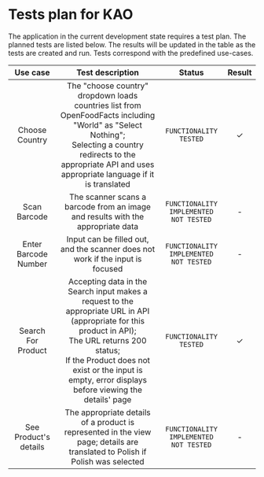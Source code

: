 # Tests plan for KAO

The application in the current development state requires a test plan. The planned tests are listed below. The results will be updated in the table as the tests are created and run. Tests correspond with the predefined use-cases. 

|Use case|Test description|Status|Result|
|:------:|:--------------:|:----:|:----:|
|Choose Country|The "choose country" dropdown loads countries list from OpenFoodFacts including "World" as "Select Nothing";<br/>Selecting a country redirects to the appropriate API and uses appropriate language if it is translated|`FUNCTIONALITY TESTED`|$\checkmark$|
|Scan Barcode|The scanner scans a barcode from an image and results with the appropriate data|`FUNCTIONALITY IMPLEMENTED`<br/>`NOT TESTED`|-|
|Enter Barcode Number|Input can be filled out, and the scanner does not work if the input is focused|`FUNCTIONALITY IMPLEMENTED`<br/>`NOT TESTED`|-|
|Search For Product|Accepting data in the Search input makes a request to the appropriate URL in API (appropriate for this product in API);<br/>The URL returns 200 status;<br/>If the Product does not exist or the input is empty, error displays before viewing the details' page|`FUNCTIONALITY TESTED`|$\checkmark$|
|See Product's details|The appropriate details of a product is represented in the view page; details are translated to Polish if Polish was selected|`FUNCTIONALITY IMPLEMENTED`<br/>`NOT TESTED`|-|